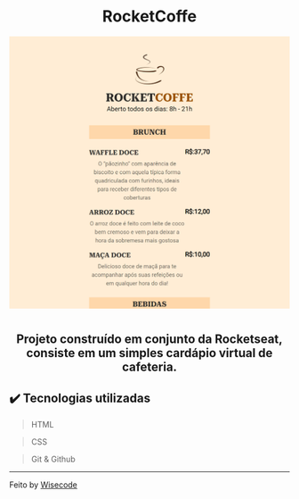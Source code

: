 <h1 align = "center">  RocketCoffe</h1>

<p align="center">
<img 
    src="./src/images/preview.png"
    width="600"
/>
</p>

#

<h2 align="center">
Projeto construído em conjunto da Rocketseat, consiste em um simples cardápio virtual de cafeteria.
</h2>

## ✔️ Tecnologias utilizadas

> HTML

> CSS

> Git & Github

---

Feito by [Wisecode](https://github.com/wisecoden)

